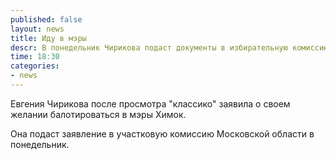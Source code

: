 ```yaml
---
published: false
layout: news
title: Иду в мэры
descr: В понедельник Чирикова подаст документы в избирательную комиссию
time: 18:30
categories:
- news
---
```


Евгения Чирикова после просмотра "классико" заявила о своем желании балотироваться в мэры Химок.

Она подаст заявление в участковую комиссию Московской области в понедельник.

<object width="560" height="315"><param name="movie" value="http://www.youtube.com/v/RHeB0YwtBaI?version=3&amp;hl=ru_RU"></param><param name="allowFullScreen" value="true"></param><param name="allowscriptaccess" value="always"></param><embed src="http://www.youtube.com/v/RHeB0YwtBaI?version=3&amp;hl=ru_RU" type="application/x-shockwave-flash" width="560" height="315" allowscriptaccess="always" allowfullscreen="true"></embed></object>